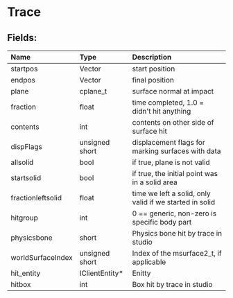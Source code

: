 # Trace

## Fields:

| Name | Type | Description |
| :--- | :--- | :--- |
| startpos | Vector | start position |
| endpos | Vector | final position |
| plane | cplane\_t | surface normal at impact |
| fraction | float | time completed, 1.0 = didn't hit anything |
| contents | int | contents on other side of surface hit |
| dispFlags | unsigned short | displacement flags for marking surfaces with data |
| allsolid | bool | if true, plane is not valid |
| startsolid | bool | if true, the initial point was in a solid area |
| fractionleftsolid | float | time we left a solid, only valid if we started in solid |
| hitgroup | int | 0 == generic, non-zero is specific body part |
| physicsbone | short | Physics bone hit by trace in studio |
| worldSurfaceIndex | unsigned short | Index of the msurface2\_t, if applicable |
| hit\_entity | IClientEntity\* | Enitty |
| hitbox | int | Box hit by trace in studio |
